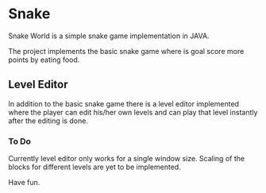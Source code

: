 # Snake
Snake World is a simple snake game implementation in JAVA. 

The project implements the basic snake game where is goal score more points by eating food.

## Level Editor
In addition to the basic snake game there is a level editor implemented where the player can edit his/her own
levels and can play that level instantly after the editing is done.

### To Do
Currently level editor only works for a single window size. Scaling of the blocks for different levels are
yet to be implemented.

Have fun.
